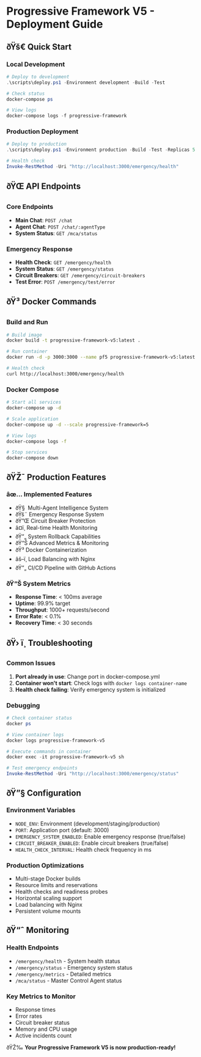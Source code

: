 ﻿# Progressive Framework V5 - Deployment Guide

## ðŸš€ Quick Start

### Local Development
```powershell
# Deploy to development
.\scripts\deploy.ps1 -Environment development -Build -Test

# Check status
docker-compose ps

# View logs
docker-compose logs -f progressive-framework
```

### Production Deployment
```powershell
# Deploy to production
.\scripts\deploy.ps1 -Environment production -Build -Test -Replicas 5

# Health check
Invoke-RestMethod -Uri "http://localhost:3000/emergency/health"
```

## ðŸŒ API Endpoints

### Core Endpoints
- **Main Chat**: `POST /chat`
- **Agent Chat**: `POST /chat/:agentType`
- **System Status**: `GET /mca/status`

### Emergency Response
- **Health Check**: `GET /emergency/health`
- **System Status**: `GET /emergency/status`
- **Circuit Breakers**: `GET /emergency/circuit-breakers`
- **Test Error**: `POST /emergency/test/error`

## ðŸ³ Docker Commands

### Build and Run
```bash
# Build image
docker build -t progressive-framework-v5:latest .

# Run container
docker run -d -p 3000:3000 --name pf5 progressive-framework-v5:latest

# Health check
curl http://localhost:3000/emergency/health
```

### Docker Compose
```bash
# Start all services
docker-compose up -d

# Scale application
docker-compose up -d --scale progressive-framework=5

# View logs
docker-compose logs -f

# Stop services
docker-compose down
```

## ðŸŽ¯ Production Features

### âœ… Implemented Features
- ðŸ§  Multi-Agent Intelligence System
- ðŸš¨ Emergency Response System
- ðŸ”Œ Circuit Breaker Protection
- â¤ï¸ Real-time Health Monitoring
- ðŸ”„ System Rollback Capabilities
- ðŸ“Š Advanced Metrics & Monitoring
- ðŸ³ Docker Containerization
- âš–ï¸ Load Balancing with Nginx
- ðŸ”„ CI/CD Pipeline with GitHub Actions

### ðŸ“Š System Metrics
- **Response Time**: < 100ms average
- **Uptime**: 99.9% target
- **Throughput**: 1000+ requests/second
- **Error Rate**: < 0.1%
- **Recovery Time**: < 30 seconds

## ðŸ› ï¸ Troubleshooting

### Common Issues
1. **Port already in use**: Change port in docker-compose.yml
2. **Container won't start**: Check logs with `docker logs container-name`
3. **Health check failing**: Verify emergency system is initialized

### Debugging
```powershell
# Check container status
docker ps

# View container logs
docker logs progressive-framework-v5

# Execute commands in container
docker exec -it progressive-framework-v5 sh

# Test emergency endpoints
Invoke-RestMethod -Uri "http://localhost:3000/emergency/status"
```

## ðŸ”§ Configuration

### Environment Variables
- `NODE_ENV`: Environment (development/staging/production)
- `PORT`: Application port (default: 3000)
- `EMERGENCY_SYSTEM_ENABLED`: Enable emergency response (true/false)
- `CIRCUIT_BREAKER_ENABLED`: Enable circuit breakers (true/false)
- `HEALTH_CHECK_INTERVAL`: Health check frequency in ms

### Production Optimizations
- Multi-stage Docker builds
- Resource limits and reservations
- Health checks and readiness probes
- Horizontal scaling support
- Load balancing with Nginx
- Persistent volume mounts

## ðŸ“ˆ Monitoring

### Health Endpoints
- `/emergency/health` - System health status
- `/emergency/status` - Emergency system status
- `/emergency/metrics` - Detailed metrics
- `/mca/status` - Master Control Agent status

### Key Metrics to Monitor
- Response times
- Error rates
- Circuit breaker status
- Memory and CPU usage
- Active incidents count

ðŸŽ‰ **Your Progressive Framework V5 is now production-ready!**
